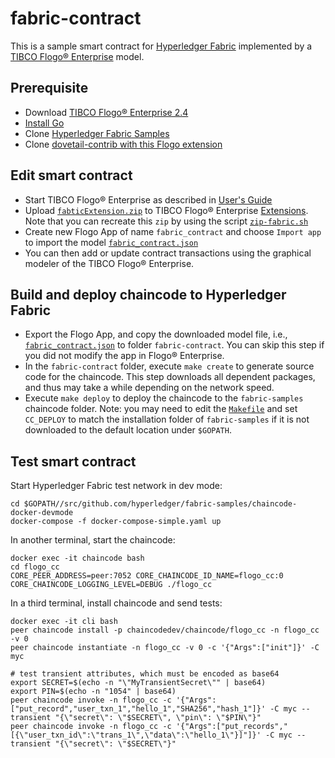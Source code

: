 # fabric-contract
This is a sample smart contract for [Hyperledger Fabric](https://www.hyperledger.org/projects/fabric) implemented by a [TIBCO Flogo® Enterprise](https://docs.tibco.com/products/tibco-flogo-enterprise-2-4-0) model.

## Prerequisite
- Download [TIBCO Flogo® Enterprise 2.4](https://edelivery.tibco.com/storefront/eval/tibco-flogo-enterprise/prod11810.html)
- [Install Go](https://golang.org/doc/install)
- Clone [Hyperledger Fabric Samples](https://github.com/hyperledger/fabric-samples)
- Clone [dovetail-contrib with this Flogo extension](../..)

## Edit smart contract
- Start TIBCO Flogo® Enterprise as described in [User's Guide](https://docs.tibco.com/pub/flogo/2.4.0/doc/pdf/TIB_flogo_2.4_users_guide.pdf?id=1)
- Upload [`fabticExtension.zip`](../fabricExtension.zip) to TIBCO Flogo® Enterprise [Extensions](http://localhost:8090/wistudio/extensions).  Note that you can recreate this `zip` by using the script [`zip-fabric.sh`](../zip-fabric.sh)
- Create new Flogo App of name `fabric_contract` and choose `Import app` to import the model [`fabric_contract.json`](fabric_contract.json)
- You can then add or update contract transactions using the graphical modeler of the TIBCO Flogo® Enterprise.

## Build and deploy chaincode to Hyperledger Fabric
- Export the Flogo App, and copy the downloaded model file, i.e., [`fabric_contract.json`](fabric_contract.json) to folder `fabric-contract`.  You can skip this step if you did not modify the app in Flogo® Enterprise.
- In the `fabric-contract` folder, execute `make create` to generate source code for the chaincode.  This step downloads all dependent packages, and thus may take a while depending on the network speed.
- Execute `make deploy` to deploy the chaincode to the `fabric-samples` chaincode folder.  Note: you may need to edit the [`Makefile`](Makefile) and set `CC_DEPLOY` to match the installation folder of `fabric-samples` if it is not downloaded to the default location under `$GOPATH`.

## Test smart contract
Start Hyperledger Fabric test network in dev mode:
```
cd $GOPATH//src/github.com/hyperledger/fabric-samples/chaincode-docker-devmode
docker-compose -f docker-compose-simple.yaml up
```
In another terminal, start the chaincode:
```
docker exec -it chaincode bash
cd flogo_cc
CORE_PEER_ADDRESS=peer:7052 CORE_CHAINCODE_ID_NAME=flogo_cc:0 CORE_CHAINCODE_LOGGING_LEVEL=DEBUG ./flogo_cc
```
In a third terminal, install chaincode and send tests:
```
docker exec -it cli bash
peer chaincode install -p chaincodedev/chaincode/flogo_cc -n flogo_cc -v 0
peer chaincode instantiate -n flogo_cc -v 0 -c '{"Args":["init"]}' -C myc

# test transient attributes, which must be encoded as base64
export SECRET=$(echo -n "\"MyTransientSecret\"" | base64)
export PIN=$(echo -n "1054" | base64)
peer chaincode invoke -n flogo_cc -c '{"Args":["put_record","user_txn_1","hello_1","SHA256","hash_1"]}' -C myc --transient "{\"secret\": \"$SECRET\", \"pin\": \"$PIN\"}"
peer chaincode invoke -n flogo_cc -c '{"Args":["put_records","[{\"user_txn_id\":\"trans_1\",\"data\":\"hello_1\"}]"]}' -C myc --transient "{\"secret\": \"$SECRET\"}"
```
